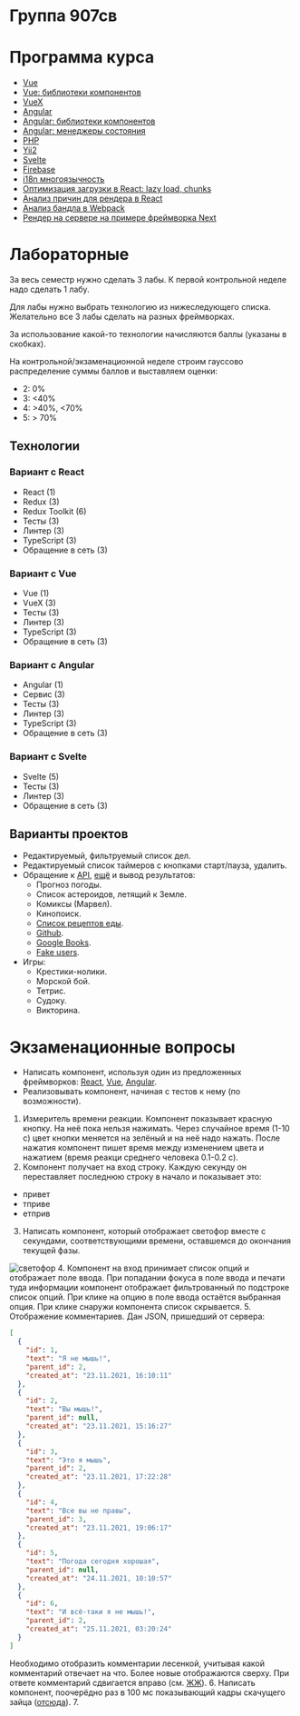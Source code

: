 # Группа 907св
# Программа курса
* [Vue](https://dmitryweiner.github.io/lectures/Vue.html#/)
* [Vue: библиотеки компонентов](https://dmitryweiner.github.io/lectures/Vue%20-%20UI%20Libraries.html#/)
* [VueX](https://dmitryweiner.github.io/lectures/Vue%20-%20VueX.html#/)
* [Angular](https://dmitryweiner.github.io/lectures/Angular.html#/)
* [Angular: библиотеки компонентов](https://dmitryweiner.github.io/lectures/Angular%20-%20UI%20Libraries.html#/)
* [Angular: менеджеры состояния](https://dmitryweiner.github.io/lectures/Angular%20-%20State%20Managers.html#/)
* [PHP](https://dmitryweiner.github.io/lectures/PHP.html#/)
* [Yii2](https://dmitryweiner.github.io/lectures/Yii2.html#/)
* [Svelte](https://github.com/dmitryweiner/lectures/raw/main/old/%D0%98%D0%BD%D1%82%D0%B5%D1%80%D1%84%D0%B5%D0%B9%D1%81%D1%8B/%D0%98%D0%BD%D1%82%D0%B5%D1%80%D1%84%D0%B5%D0%B9%D1%81%D1%8B%20%D0%9B%D0%B5%D0%BA%D1%86%D0%B8%D1%8F%20Svelte.pptx)
* [Firebase](https://github.com/dmitryweiner/lectures/raw/main/old/%D0%98%D0%BD%D1%82%D0%B5%D1%80%D1%84%D0%B5%D0%B9%D1%81%D1%8B/%D0%98%D0%BD%D1%82%D0%B5%D1%80%D1%84%D0%B5%D0%B9%D1%81%D1%8B%20%D0%9B%D0%B5%D0%BA%D1%86%D0%B8%D1%8F%20Firebase.pptx)
* [i18n многоязычность](https://github.com/dmitryweiner/lectures/raw/main/old/%D0%98%D0%BD%D1%82%D0%B5%D1%80%D1%84%D0%B5%D0%B9%D1%81%D1%8B/%D0%98%D0%BD%D1%82%D0%B5%D1%80%D1%84%D0%B5%D0%B9%D1%81%D1%8B%20%D0%9B%D0%B5%D0%BA%D1%86%D0%B8%D1%8F%20React%20i18n.pptx)
* [Оптимизация загрузки в React: lazy load, chunks](https://github.com/dmitryweiner/lectures/raw/main/old/%D0%9E%D0%BF%D1%82%D0%B8%D0%BC%D0%B8%D0%B7%D0%B0%D1%86%D0%B8%D1%8F/%D0%9E%D0%BF%D1%82%D0%B8%D0%BC%D0%B8%D0%B7%D0%B0%D1%86%D0%B8%D1%8F%20React.pptx)
* [Анализ причин для рендера в React](https://github.com/dmitryweiner/lectures/raw/main/old/%D0%98%D0%BD%D1%82%D0%B5%D1%80%D1%84%D0%B5%D0%B9%D1%81%D1%8B/%D0%98%D0%BD%D1%82%D0%B5%D1%80%D1%84%D0%B5%D0%B9%D1%81%D1%8B%20%D0%9B%D0%B5%D0%BA%D1%86%D0%B8%D1%8F%2017%20angular.pptx)
* [Анализ бандла в Webpack](https://github.com/dmitryweiner/lectures/raw/main/old/%D0%9E%D0%BF%D1%82%D0%B8%D0%BC%D0%B8%D0%B7%D0%B0%D1%86%D0%B8%D1%8F/%D0%9E%D0%BF%D1%82%D0%B8%D0%BC%D0%B8%D0%B7%D0%B0%D1%86%D0%B8%D1%8F%20React.pptx)
* [Рендер на сервере на примере фреймворка Next](https://github.com/dmitryweiner/lectures/raw/main/old/%D0%98%D0%BD%D1%82%D0%B5%D1%80%D1%84%D0%B5%D0%B9%D1%81%D1%8B/%D0%98%D0%BD%D1%82%D0%B5%D1%80%D1%84%D0%B5%D0%B9%D1%81%D1%8B%20%D0%9B%D0%B5%D0%BA%D1%86%D0%B8%D1%8F%2016%20next.pptx)

# Лабораторные
За весь семестр нужно сделать 3 лабы. К первой контрольной неделе надо сделать 1 лабу.

Для лабы нужно выбрать технологию из нижеследующего списка. Желательно все 3 лабы сделать на разных фреймворках.

За использование какой-то технологии начисляются баллы (указаны в скобках).

На контрольной/экзаменационной неделе строим гауссово распределение суммы баллов и выставляем оценки:
* 2: 0%
* 3: <40%
* 4: >40%, <70%
* 5: > 70%

## Технологии
### Вариант c React
* React (1)
* Redux (3)
* Redux Toolkit (6)
* Тесты (3)
* Линтер (3)
* TypeScript (3)
* Обращение в сеть (3)

### Вариант c Vue
* Vue (1)
* VueX (3)
* Тесты (3)
* Линтер (3)
* TypeScript (3)
* Обращение в сеть (3)

### Вариант c Angular
* Angular (1)
* Сервис (3)
* Тесты (3)
* Линтер (3)
* TypeScript (3)
* Обращение в сеть (3)

### Вариант c Svelte
* Svelte (5)
* Тесты (3)
* Линтер (3)
* Обращение в сеть (3)

## Варианты проектов
* Редактируемый, фильтруемый список дел.
* Редактируемый список таймеров с кнопками старт/пауза, удалить.
* Обращение к [API](https://github.com/public-apis/public-apis), 
  [ещё](https://proglib.io/p/7-besplatnyh-api-o-kotoryh-nikto-ne-govorit-2020-12-07?focus=comment)
  и вывод результатов:
  * Прогноз погоды.
  * Список астероидов, летящий к Земле.
  * Комиксы (Марвел).
  * Кинопоиск.
  * [Список рецептов еды](https://spoonacular.com/food-api/docs).
  * [Github](https://api.github.com/users/dmitryweiner).
  * [Google Books](https://www.googleapis.com/books/v1/volumes?maxResults=5&orderBy=relevance&q=oliver%20sacks).
  * [Fake users](https://randomuser.me/documentation).
* Игры:
  * Крестики-нолики.
  * Морской бой.
  * Тетрис.
  * Судоку.
  * Викторина.

# Экзаменационные вопросы
* Написать компонент, используя один из предложенных фреймворков: 
[React](https://github.com/dmitryweiner/react-template),
[Vue](https://github.com/dmitryweiner/vue3-template),
[Angular](https://github.com/dmitryweiner/angular-template).
* Реализовывать компонент, начиная с тестов к нему (по возможности).

1. Измеритель времени реакции. Компонент показывает красную кнопку. На неё пока нельзя нажимать. Через случайное время (1-10 с)
цвет кнопки меняется на зелёный и на неё надо нажать. После нажатия компонент пишет время между изменением цвета и
нажатием (время реакци среднего человека 0.1-0.2 с).
2. Компонент получает на вход строку. Каждую секунду он переставляет последнюю строку в начало и показывает это:
  * привет
  * тприве
  * етприв
3. Написать компонент, который отображает светофор вместе с секундами, соответствующими времени,
оставшемся до окончания текущей фазы.

![светофор](src/assets/programs/traffic.gif)
4. Компонент на вход принимает список опций и отображает поле ввода. При попадании фокуса в поле ввода и 
печати туда информации компонент отображает фильтрованный по подстроке список опций. При клике на опцию
в поле ввода остаётся выбранная опция. При клике снаружи компонента список скрывается.
5. Отображение комментариев. Дан JSON, пришедший от сервера:
```json
[
  {
    "id": 1,
    "text": "Я не мышь!",
    "parent_id": 2,
    "created_at": "23.11.2021, 16:10:11"
  },
  {
    "id": 2,
    "text": "Вы мышь!",
    "parent_id": null,
    "created_at": "23.11.2021, 15:16:27"
  },
  {
    "id": 3,
    "text": "Это я мышь",
    "parent_id": 2,
    "created_at": "23.11.2021, 17:22:28"
  },
  {
    "id": 4,
    "text": "Все вы не правы",
    "parent_id": 3,
    "created_at": "23.11.2021, 19:06:17"
  },
  {
    "id": 5,
    "text": "Погода сегодня хорошая",
    "parent_id": null,
    "created_at": "24.11.2021, 10:10:57"
  },
  {
    "id": 6,
    "text": "И всё-таки я не мышь!",
    "parent_id": 2,
    "created_at": "25.11.2021, 03:20:24"
  }
]
```
Необходимо отобразить комментарии лесенкой, учитывая какой комментарий отвечает на что. Более новые отображаются сверху.
При ответе комментарий сдвигается вправо (см. [ЖЖ](https://bakluzhino.livejournal.com/162772.html?view=comments#comments)).
6. Написать компонент, поочерёдно раз в 100 мс показывающий кадры скачущего зайца ([отсюда](src/assets/programs/animation.zip)).
7. 

